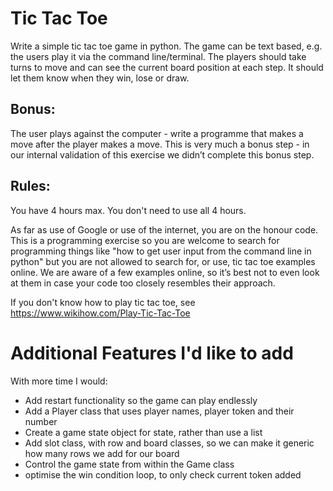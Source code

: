 # Tic Tac Toe
Write a simple tic tac toe game in python. The game can be text based, e.g. the users play it via the command line/terminal. The players should take turns to move and can see the current board position at each step. It should let them know when they win, lose or draw. 

## Bonus: 
The user plays against the computer -  write a programme that makes a move after the player makes a move. This is very much a bonus step - in our internal validation of this exercise we didn’t complete this bonus step.


## Rules:
You have 4 hours max. You don't need to use all 4 hours.

As far as use of Google or use of the internet, you are on the honour code. This is a programming exercise so you are welcome to search for programming things like "how to get user input from the command line in python" but you are not allowed to search for, or use, tic tac toe examples online. We are aware of a few examples online, so it’s best not to even look at them in case your code too closely resembles their approach.

If you don't know how to play tic tac toe,  see https://www.wikihow.com/Play-Tic-Tac-Toe

# Additional Features I'd like to add

With more time I would:

- Add restart functionality so the game can play endlessly
- Add a Player class that uses player names, player token and their number
- Create a game state object for state, rather than use a list
- Add slot class, with row and board classes, so we can make it generic how many rows we add for our board
- Control the game state from within the Game class
- optimise the win condition loop, to only check current token added
